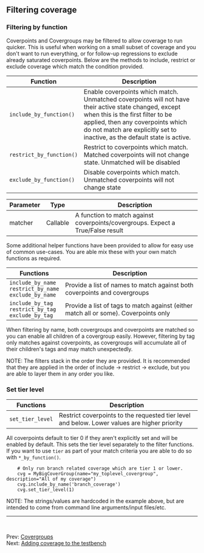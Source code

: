 
<!--
  ~ SPDX-License-Identifier: MIT
  ~ Copyright (c) 2023-2024 Vypercore. All Rights Reserved
  -->

## Filtering coverage

### Filtering by function

Coverpoints and Covergroups may be filtered to allow coverage to run quicker. This is useful when working on a small subset of coverage and you don't want to run everything, or for follow-up regressions to exclude already saturated coverpoints. Below are the methods to include, restrict or exclude coverage which match the condition provided.

| Function  | Description |
|---|---|
| `include_by_function()` | Enable coverpoints which match. Unmatched coverpoints will not have their active state changed, except when this is the first filter to be applied, then any coverpoints which do not match are explicitly set to inactive, as the default state is active. |
| `restrict_by_function()` | Restrict to coverpoints which match. Matched coverpoints will not change state. Unmatched will be disabled |
| `exclude_by_function()` |  Disable coverpoints which match. Unmatched coverpoints will not change state |

| Parameter | Type | Description |
| --- | --- | ---|
| matcher | Callable | A function to match against coverpoints/covergroups. Expect a True/False result |

Some additional helper functions have been provided to allow for easy use of common use-cases. You are able mix these with your own match functions as required.

| Functions | Description |
|---|---|
| `include_by_name`<br>`restrict_by_name`<br>`exclude_by_name` | Provide a list of names to match against both coverpoints and covergroups|
| `include_by_tag`<br>`restrict_by_tag`<br>`exclude_by_tag` | Provide a list of tags to match against (either match all or some). Coverpoints only|

When filtering by name, both covergroups and coverpoints are matched so you can enable all children of a covergroup easily. However, filtering by tag only matches against coverpoints, as covergroups will accumulate all of their children's tags and may match unexpectedly.

NOTE: The filters stack in the order they are provided. It is recommended that they are applied in the order of include -> restrict -> exclude, but you are able to layer them in any order you like.

### Set tier level

| Functions | Description |
|---|---|
| `set_tier_level` | Restrict coverpoints to the requested tier level and below. Lower values are higher priority |

All coverpoints default to tier 0 if they aren't explicitly set and will be enabled by default. This sets the tier level separately to the filter functions. If you want to use `tier` as part of your match criteria you are able to do so with `*_by_function()`.


```
    # Only run branch related coverage which are tier 1 or lower.
    cvg = MyBigCoverGroup(name="my_toplevel_covergroup", description="All of my coverage")
    cvg.include_by_name('branch_coverage')
    cvg.set_tier_level(1)
```
NOTE: The strings/values are hardcoded in the example above, but are intended to come from command line arguments/input files/etc.

---
<br>

Prev: [Covergroups](covergroups.md)
<br>
Next: [Adding coverage to the testbench](add_to_testbench.md)
